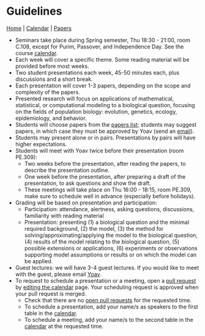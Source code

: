 # Guidelines

[Home](README.md) | [Calendar](calendar.md) | [Papers](papers.md)

- Seminars take place during Spring semester, Thu 18:30 - 21:00, room C.108, except for Purim, Passover, and Independence Day. See the course [calendar](calendar.md).
- Each week will cover a specific theme. Some reading material will be provided before most weeks.
- Two student presentations each week, 45-50 minutes each, plus discussions and a short break. 
- Each presentation will cover 1-3 papers, depending on the scope and complexity of the papers.
- Presented research will focus on applications of mathematical, statistical, or computational modeling to a biological question, focusing on the fields of population biology: evolution, genetics, ecology, epidemiology, and behavior.
- Students will choose papers from the [papers list](papers.md); students may suggest papers, in which case they must be approved by Yoav (send an [email](mailto:yoav.ram@idc.ac.il)). 
- Students may present alone or in pairs. Presentations by pairs will have higher expectations.
- Students will meet with Yoav twice before their presentation (room PE.309):
  - Two weeks before the presentation, after reading the papers, to describe the presentation outline.
  - One week before the presentation, after preparing a draft of the presentation, to ask questions and show the draft.
  - These meetings will take place on Thu 16:00 - 18:15, room PE.309, make sure to schedule well in advance (especially before holidays).
- Grading will be based on presentation and participation:
  -  Participation: attendance, alertness, asking questions, discussions, familiarity with reading material
  -  Presentation: presenting (1) a biological question and the minimal required background, (2) the model, (3) the method for solving/approximating/applying the model to the biological question, (4) results of the model relating to the biological question, (5) possible extensions or applications, (6) experiments or observations supporting model assumptions or results or on which the model can be applied.
- Guest lectures: we will have 3-4 guest lectures. If you would like to meet with the guest, please email [Yoav](mailto:yoav.ram@idc.ac.il).
- To request to schedule a presentation or a meeting, open a [pull request](https://help.github.com/en/articles/editing-files-in-another-users-repository) by [editing the calendar](https://github.com/yoavram/CompModBiol/blob/master/calendar.md) page. Your scheduling request is approved when your pull request is merged.
  - Check that there are no [open pull requests](https://github.com/yoavram/CompModBiol/pulls) for the requested time.
  - To schedule a presentation, add your name/s as speakers to the first table in the [calendar](https://github.com/yoavram/CompModBiol/blob/master/calendar.md).
  - To schedule a meeting, add your name/s to the second table in the [calendar](https://github.com/yoavram/CompModBiol/blob/master/calendar.md) at the requested time.
